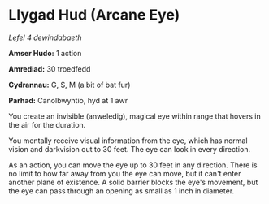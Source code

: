 # Llygad Hud (Arcane Eye)

*Lefel 4 dewindabaeth*

**Amser Hudo:** 1 action

**Amrediad:** 30 troedfedd

**Cydrannau:** G, S, M (a bit of bat fur)

**Parhad:** Canolbwyntio, hyd at 1 awr

You create an invisible (anweledig), magical eye within range that hovers in the air for the duration.

You mentally receive visual information from the eye, which has normal vision and darkvision out to 30 feet. The eye can look in every direction.

As an action, you can move the eye up to 30 feet in any direction. There is no limit to how far away from you the eye can move, but it can't enter another plane of existence. A solid barrier blocks the eye's movement, but the eye can pass through an opening as small as 1 inch in diameter.